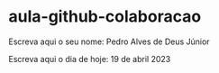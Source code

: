 # aula-github-colaboracao

Escreva aqui o seu nome: Pedro Alves de Deus Júnior

Escreva aqui o dia de hoje: 19 de abril 2023
